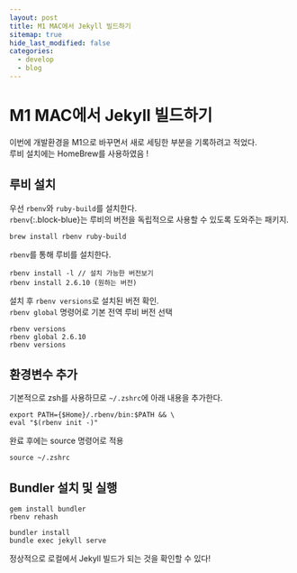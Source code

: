 ```yaml
---
layout: post
title: M1 MAC에서 Jekyll 빌드하기
sitemap: true
hide_last_modified: false
categories:
  - develop
  - blog
---
```


# M1 MAC에서 Jekyll 빌드하기
이번에 개발환경을 M1으로 바꾸면서 새로 세팅한 부분을 기록하려고 적었다.  
루비 설치에는 HomeBrew를 사용하였음 !

## 루비 설치
우선 `rbenv`와 `ruby-build`를 설치한다.  
`rbenv`{:.block-blue}는 루비의 버전을 독립적으로 사용할 수 있도록 도와주는 패키지.
```
brew install rbenv ruby-build
```

`rbenv`를 통해 루비를 설치한다.
```
rbenv install -l // 설치 가능한 버전보기
rbenv install 2.6.10 (원하는 버전)
```

설치 후 `rbenv versions`로 설치된 버전 확인.  
`rbenv global` 명령어로 기본 전역 루비 버전 선택 
```
rbenv versions
rbenv global 2.6.10
rbenv versions
```


## 환경변수 추가
기본적으로 zsh를 사용하므로 `~/.zshrc`에 아래 내용을 추가한다. 
```
export PATH={$Home}/.rbenv/bin:$PATH && \
eval "$(rbenv init -)"
```

완료 후에는 source 명령어로 적용
```
source ~/.zshrc
```

## Bundler 설치 및 실행
```
gem install bundler
rbenv rehash

bundler install
bundle exec jekyll serve
```
정상적으로 로컬에서 Jekyll 빌드가 되는 것을 확인할 수 있다!


